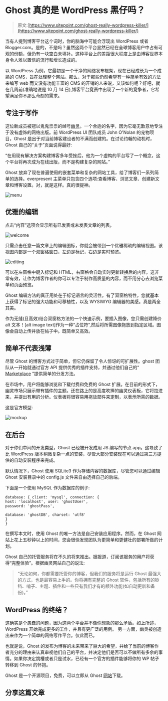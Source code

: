 # Ghost 真的是 WordPress 黑仔吗？

> 原文:[https://www.sitepoint.com/ghost-really-wordpress-killer/](https://www.sitepoint.com/ghost-really-wordpress-killer/)

当有人提到博客平台这个词时，你的脑海中可能会浮现出 WordPress 或者 Blogger.com。是的，不是吗？虽然这两个平台显然已经在全球博客用户中占有可观的份额，但仍有一块空白未填补。这种平台上的差距很大程度上是由博客世界本身令人难以置信的流行和增长造成的。

以 WordPress 为例，它最初是一个干净的网络发布框架，现在已经成长为一个成熟的 CMS，旨在处理整个网站。那么，对于那些仍然希望有一种简单有效的方法来编写 web 而又没有功能丰富的 CMS 的开销的人来说，又该如何呢？好吧，就在几周前(准确地说是 10 月 14 日),博客平台竞赛中出现了一个新的竞争者，它希望满足你不那么苛刻的需求。

## 专注于写作

这位新成员被冠以鬼鬼祟祟的绰号[幽灵](https://ghost.org/)。一个合适的名字，因为它毫无歉意地专注于没有虚饰的网络出版。前 WordPress UI 团队成员 John O'Nolan 的宠物项目，Ghost 是出于对当前博客建设者的不满而创建的。在讨论约翰的动机时，Ghost 自己的“关于”页面说得最好:

“在用现有解决方案构建博客多年受挫后，他为一个虚构的平台写了一个概念，这个平台将再次成为在线出版，而不是构建复杂的网站。”

Ghost 放弃了现在普遍使用的嵌套菜单和复杂的网站工具，给了博客们一系列简单的选择。everpresent 主菜单只包含四个选项:查看博客、浏览文章、创建新文章和博客设置。对，就是这样。真的很提神。

![menu](../Images/56db8f5bb7fc239943f71dfaaf5cbeca.png)

## 优雅的编辑

点击“内容”选项会显示所有已发表或未发表文章的列表。

![welcome](../Images/201e3bb221ba2a322709eddbd33b36a4.png)

只需点击任意一篇文章上的编辑图标，你就会被带到一个优雅稀疏的编辑视图。该视图内部是一个双窗格窗口，左边是标记，右边是实时预览。

![editing](../Images/3de366ae663e84bc9a0da9131947e9b4.png)

可以在左窗格中键入标记和 HTML，右窗格会自动实时更新转换后的内容。这非常有效，让作为博客作者的你可以专注于制作高质量的内容，而不用分心去浏览菜单和页面预览。

Ghost 编辑方法的真正用处在于标记语言的灵活性。有了双窗格特性，您就基本上获得了标记的强大功能和可移植性，以及 WYSIWYG 编辑器的美感。真是两全其美。

作为无缝(且高效)结合双窗格方法的一个快速示例，要插入图像，您只需创建降价 alt 文本！[alt image text]作为一种“占位符”,然后将所需图像拖放到指定区域。图像会自动上传并放在帖子中。既简单又高效。

## 简单不代表浅薄

尽管 Ghost 的博客方式过于简单，但它仍保留了令人惊讶的可扩展性。ghost 团队从一开始就通过官方 API 提供优秀的插件支持，并通过他们自己的“ [Marketplace](http://marketplace.ghost.org/) ”提供简单的分发方法。

在市场中，用户将能够浏览和下载付费和免费的 Ghost 扩展。在目前的形式下，幽灵市场只展示带有插件的主题。还在路上的是高度吹捧的幽灵仪表板，它将拉进来，并提出有用的分析。仪表板将很容易用拖放部件来定制，以表示所需的数据。

这是官方模型:

![mockup](../Images/7c3c60b12c9c7a82f1d88b634471c30b.png)

## 在后台

对于你们中间的开发类型，Ghost 已经被开发成用 JS 编写的节点 app。这导致了比 WordPress 版本稍微复杂一点的安装，尽管大部分安装现在可以通过第三方提供的自动安装程序来完成。

默认情况下，Ghost 使用 SQLite3 作为存储内容的数据库，尽管您可以通过编辑 Ghost 安装目录中的 config.js 文件来自由选择自己的后端。

下面是一个使用 MySQL 作为数据库的例子:

```
database: { client: 'mysql', connection: {
host: 'localhost', user: 'ghostUser',
password: 'ghostPass',

database: 'ghostDB', charset: 'utf8'
}
}
```

在撰写本文时，使用 Ghost 的唯一方法是自己安装应用程序。然而，在 Ghost 网站上花上五秒钟以上的时间，您会很快发现团队为更简单和更健壮的部署所做的计划。

Ghost 自己的托管服务将在不久的将来推出。据报道，订阅该服务的用户将获得“完整体验”。根据幽灵网站自己的说法:

> “无论如何，你都需要托管你的博客，但我们的服务将是运行 Ghost 最强大的方式，也是最容易上手的。你将拥有完整的 Ghost 软件，包括所有的铃铛、哨子、主题、插件和一些只有我们才有的额外功能(如自动更新和备份)。”

## WordPress 的终结？

这确实是个愚蠢的问题，因为这两个平台并不像你想象的那么矛盾。如上所述，WordPress 开始完成更多的工作，并且有更广泛的用例。
另一方面，幽灵被创造出来作为一个简单的网络写作平台。仅此而已。

也就是说，Ghost 的发布为博客的未来带来了巨大的希望，并给了当前的博客作者充分的理由来认真审视他们自己的平台，并决定他们是否可以不做所有多余的事情。如果你决定跳槽或者只是试水，已经有一个官方的插件能够将你的 WP 帖子转移到 Ghost 的怀抱。

Ghost 是一个开源项目，免费，可以立即从 Ghost [网站](https://ghost.org/)下载。

## 分享这篇文章